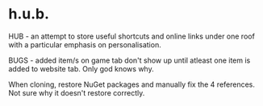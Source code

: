 # h.u.b.

HUB - an attempt to store useful shortcuts and online links under one roof with a particular emphasis on personalisation.

BUGS - added item/s on game tab don't show up until atleast one item is added to website tab. Only god knows why.

When cloning, restore NuGet packages and manually fix the 4 references. Not sure why it doesn't restore correctly.
